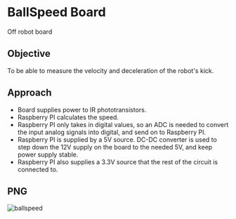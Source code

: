 # BallSpeed Board
Off robot board 

## Objective 
To be able to measure the velocity and deceleration of the robot's kick.

## Approach 
- Board supplies power to IR phototransistors. 
- Raspberry PI calculates the speed.
- Raspberry PI only takes in digital values, so an ADC is needed to convert the input analog signals into digital, and send on to Raspberry PI.  
- Raspberry PI is supplied by a 5V source. DC-DC converter is used to step down the 12V supply on the board to the needed 5V, and keep power supply stable. 
- Raspberry PI also supplies a 3.3V source that the rest of the circuit is connected to.  

## PNG 
![ballspeed](https://user-images.githubusercontent.com/71445563/123548993-1de94f00-d735-11eb-8374-33f9c099b5c2.PNG)

